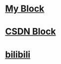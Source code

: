 # [My Block](https://kwanwaipang.github.io/File/Blogs/My_Blog.html)
# [CSDN Block](https://blog.csdn.net/gwplovekimi)
# [bilibili](https://space.bilibili.com/499377825?spm_id_from=333.1007.0.0)

